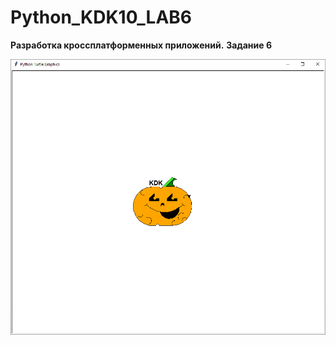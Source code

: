 # Python_KDK10_LAB6
**Разработка кроссплатформенных приложений.**
**Задание 6**

![Screenshot](screenshot.png)

